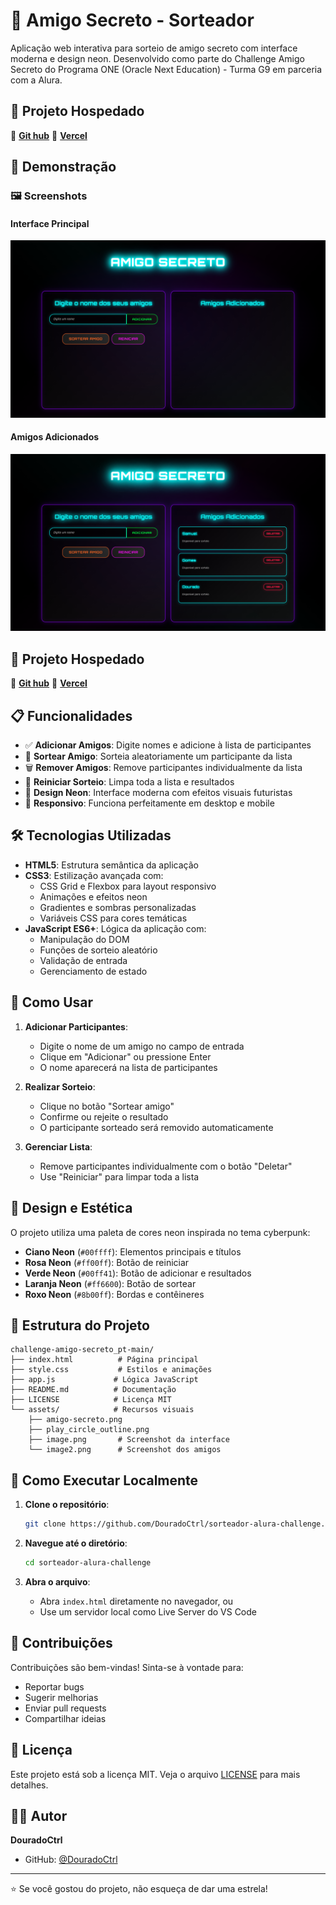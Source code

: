 # 🎁 Amigo Secreto - Sorteador

Aplicação web interativa para sorteio de amigo secreto com interface moderna e design neon. Desenvolvido como parte do Challenge Amigo Secreto do Programa ONE (Oracle Next Education) - Turma G9 em parceria com a Alura.

## 🚀 Projeto Hospedado

🔗 **[Git hub](https://douradoctrl.github.io/sorteador-alura-challenge/)**
🔗 **[Vercel](https://sorteador-alura-challenge.vercel.app/)**


## 🌟 Demonstração

### 🖼️ Screenshots

#### Interface Principal
![Interface Principal](assets/image.png)

#### Amigos Adicionados
![Amigos Adicionados](assets/image2.png)

## 🚀 Projeto Hospedado

🔗 **[Git hub](https://douradoctrl.github.io/sorteador-alura-challenge/)**
🔗 **[Vercel](https://sorteador-alura-challenge.vercel.app/)**


## 📋 Funcionalidades

- ✅ **Adicionar Amigos**: Digite nomes e adicione à lista de participantes
- 🎲 **Sortear Amigo**: Sorteia aleatoriamente um participante da lista
- 🗑️ **Remover Amigos**: Remove participantes individualmente da lista
- 🔄 **Reiniciar Sorteio**: Limpa toda a lista e resultados
- 🎨 **Design Neon**: Interface moderna com efeitos visuais futuristas
- 📱 **Responsivo**: Funciona perfeitamente em desktop e mobile

## 🛠️ Tecnologias Utilizadas

- **HTML5**: Estrutura semântica da aplicação
- **CSS3**: Estilização avançada com:
  - CSS Grid e Flexbox para layout responsivo
  - Animações e efeitos neon
  - Gradientes e sombras personalizadas
  - Variáveis CSS para cores temáticas
- **JavaScript ES6+**: Lógica da aplicação com:
  - Manipulação do DOM
  - Funções de sorteio aleatório
  - Validação de entrada
  - Gerenciamento de estado

## 🎯 Como Usar

1. **Adicionar Participantes**:
   - Digite o nome de um amigo no campo de entrada
   - Clique em "Adicionar" ou pressione Enter
   - O nome aparecerá na lista de participantes

2. **Realizar Sorteio**:
   - Clique no botão "Sortear amigo"
   - Confirme ou rejeite o resultado
   - O participante sorteado será removido automaticamente

3. **Gerenciar Lista**:
   - Remove participantes individualmente com o botão "Deletar"
   - Use "Reiniciar" para limpar toda a lista

## 🎨 Design e Estética

O projeto utiliza uma paleta de cores neon inspirada no tema cyberpunk:

- **Ciano Neon** (`#00ffff`): Elementos principais e títulos
- **Rosa Neon** (`#ff00ff`): Botão de reiniciar
- **Verde Neon** (`#00ff41`): Botão de adicionar e resultados
- **Laranja Neon** (`#ff6600`): Botão de sortear
- **Roxo Neon** (`#8b00ff`): Bordas e contêineres

## 📁 Estrutura do Projeto

```
challenge-amigo-secreto_pt-main/
├── index.html          # Página principal
├── style.css           # Estilos e animações
├── app.js             # Lógica JavaScript
├── README.md          # Documentação
├── LICENSE            # Licença MIT
└── assets/            # Recursos visuais
    ├── amigo-secreto.png
    ├── play_circle_outline.png
    ├── image.png       # Screenshot da interface
    └── image2.png      # Screenshot dos amigos
```

## 🚀 Como Executar Localmente

1. **Clone o repositório**:
   ```bash
   git clone https://github.com/DouradoCtrl/sorteador-alura-challenge.git
   ```

2. **Navegue até o diretório**:
   ```bash
   cd sorteador-alura-challenge
   ```

3. **Abra o arquivo**:
   - Abra `index.html` diretamente no navegador, ou
   - Use um servidor local como Live Server do VS Code

## 🤝 Contribuições

Contribuições são bem-vindas! Sinta-se à vontade para:

- Reportar bugs
- Sugerir melhorias
- Enviar pull requests
- Compartilhar ideias

## 📝 Licença

Este projeto está sob a licença MIT. Veja o arquivo [LICENSE](LICENSE) para mais detalhes.

## 👨‍💻 Autor

**DouradoCtrl**
- GitHub: [@DouradoCtrl](https://github.com/DouradoCtrl)

---

⭐ Se você gostou do projeto, não esqueça de dar uma estrela!
